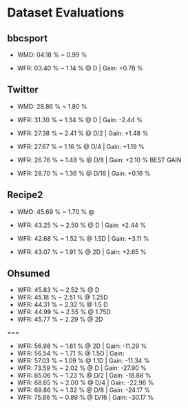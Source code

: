 # Dataset Evaluations


## bbcsport

- WMD: 04.18 % ~ 0.99 %

- WFR: 03.40 % ~ 1.14 %  @ D        | Gain: +0.78  %

## Twitter

- WMD: 28.86 % ~ 1.80 %

- WFR: 31.30 % ~ 1.34 %  @ D        | Gain: -2.44  %
- WFR: 27.38 % ~ 2.41 %  @ D/2      | Gain: +1.48  %
- WFR: 27.67 % ~ 1.16 %  @ D/4      | Gain: +1.19  %
- WFR: 26.76 % ~ 1.48 %  @ D/8      | Gain: +2.10  %    BEST GAIN
- WFR: 28.70 % ~ 1.36 %  @ D/16     | Gain: +0.16  %

## Recipe2

- WMD: 45.69 % ~ 1.70 %  @ 

- WFR: 43.25 % ~ 2.50 %  @ D        | Gain: +2.44  %
- WFR: 42.68 % ~ 1.52 %  @ 1.5D     | Gain: +3.11  %
- WFR: 43.07 % ~ 1.91 %  @ 2D       | Gain: +2.65  %

## Ohsumed

- WFR: 45.83 % ~ 2.52 %  @ D
- WFR: 45.18 % ~ 2.51 %  @ 1.25D
- WFR: 44.31 % ~ 2.32 %  @ 1.5 D
- WFR: 44.99 % ~ 2.55 %  @ 1.75D
- WFR: 45.77 % ~ 2.29 %  @ 2D


===

- WFR: 56.98 % ~ 1.61 %  @ 2D       | Gain: -11.29 %
- WFR: 56.54 % ~ 1.71 %  @ 1.5D     | Gain:
- WFR: 57.03 % ~ 1.09 %  @ 1.1D     | Gain: -11.34 %
- WFR: 73.59 % ~ 2.02 %  @ D        | Gain: -27.90 %
- WFR: 65.06 % ~ 1.23 %  @ D/2      | Gain: -18.88 %
- WFR: 68.65 % ~ 2.00 %  @ D/4      | Gain: -22.96 %
- WFR: 69.86 % ~ 1.32 %  @ D/8      | Gain: -24.17 %
- WFR: 75.86 % ~ 0.89 %  @ D/16     | Gain: -30.17 %
